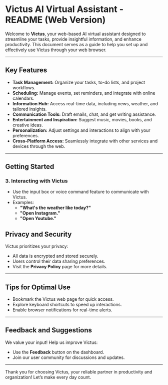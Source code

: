 # Victus AI Virtual Assistant - README (Web Version)

Welcome to **Victus**, your web-based AI virtual assistant designed to streamline your tasks, provide insightful information, and enhance productivity. This document serves as a guide to help you set up and effectively use Victus through your web browser.

---

## **Key Features**

- **Task Management:** Organize your tasks, to-do lists, and project workflows.
- **Scheduling:** Manage events, set reminders, and integrate with online calendars.
- **Information Hub:** Access real-time data, including news, weather, and tailored insights.
- **Communication Tools:** Draft emails, chat, and get writing assistance.
- **Entertainment and Inspiration:** Suggest music, movies, books, and creative ideas.
- **Personalization:** Adjust settings and interactions to align with your preferences.
- **Cross-Platform Access:** Seamlessly integrate with other services and devices through the web.

---

## **Getting Started**



### 3. **Interacting with Victus**
   - Use the input box or voice command feature to communicate with Victus.
   - Examples:
     - **"What's the weather like today?"**
     - **"Open Instagram."**
     - **"Open Youtube."**


## **Privacy and Security**

Victus prioritizes your privacy:
- All data is encrypted and stored securely.
- Users control their data sharing preferences.
- Visit the **Privacy Policy** page for more details.

---

## **Tips for Optimal Use**

- Bookmark the Victus web page for quick access.
- Explore keyboard shortcuts to speed up interactions.
- Enable browser notifications for real-time alerts.

---

## **Feedback and Suggestions**

We value your input! Help us improve Victus:
- Use the **Feedback** button on the dashboard.
- Join our user community for discussions and updates.

---

Thank you for choosing Victus, your reliable partner in productivity and organization! Let’s make every day count.
